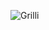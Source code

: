 ![Grilli](https://github.com/822419104037/FRONTEND-PROJECT/assets/118508984/16579877-d266-4e09-9e25-c558c14c1835)
